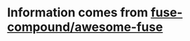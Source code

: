# Information comes from [fuse-compound/awesome-fuse](https://github.com/fuse-compound/awesome-fuse)

